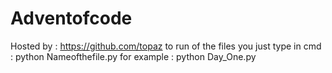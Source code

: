 # Adventofcode
Hosted by : https://github.com/topaz
to run of the files you just type in cmd : python Nameofthefile.py
for example : python Day_One.py
